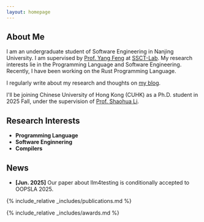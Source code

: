```yaml
---
layout: homepage
---
```


## About Me

I am an undergraduate student of Software Engineering in Nanjing University. I am supervised by [Prof. Yang Feng](https://fengyang-nju.github.io/) at [SSCT-Lab](https://github.com/SSCT-Lab). My research interests lie in the Programming Language and Software Engineering. Recently, I have been working on the Rust Programming Language.

I regularly write about my research and thoughts on [my blog](/blog/). 

I'll be joining Chinese University of Hong Kong (CUHK) as a Ph.D. student in 2025 Fall, under the supervision of [Prof. Shaohua Li](https://shao-hua-li.github.io/).

## Research Interests

- **Programming Language**
- **Software Enginnering**
- **Compilers**

## News

- **[Jun. 2025]** Our paper about llm4testing is conditionally accepted to OOPSLA 2025.

{% include_relative _includes/publications.md %}

<!-- {% include_relative _includes/services.md %} -->

{% include_relative _includes/awards.md %}
